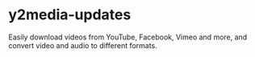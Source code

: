 # y2media-updates
Easily download videos from YouTube, Facebook, Vimeo and more, and convert video and audio to different formats.

